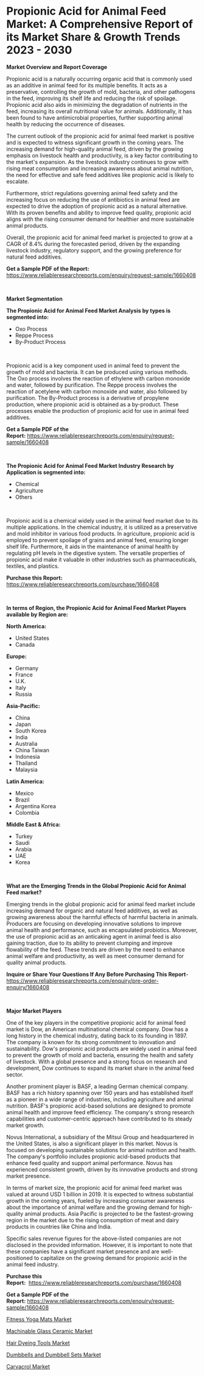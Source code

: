 <p><h1>Propionic Acid for Animal Feed Market: A Comprehensive Report of its Market Share & Growth Trends 2023 - 2030</h1></p><p><strong>Market Overview and Report Coverage</strong></p>
<p><p>Propionic acid is a naturally occurring organic acid that is commonly used as an additive in animal feed for its multiple benefits. It acts as a preservative, controlling the growth of mold, bacteria, and other pathogens in the feed, improving its shelf life and reducing the risk of spoilage. Propionic acid also aids in minimizing the degradation of nutrients in the feed, increasing its overall nutritional value for animals. Additionally, it has been found to have antimicrobial properties, further supporting animal health by reducing the occurrence of diseases.</p><p>The current outlook of the propionic acid for animal feed market is positive and is expected to witness significant growth in the coming years. The increasing demand for high-quality animal feed, driven by the growing emphasis on livestock health and productivity, is a key factor contributing to the market's expansion. As the livestock industry continues to grow with rising meat consumption and increasing awareness about animal nutrition, the need for effective and safe feed additives like propionic acid is likely to escalate.</p><p>Furthermore, strict regulations governing animal feed safety and the increasing focus on reducing the use of antibiotics in animal feed are expected to drive the adoption of propionic acid as a natural alternative. With its proven benefits and ability to improve feed quality, propionic acid aligns with the rising consumer demand for healthier and more sustainable animal products.</p><p>Overall, the propionic acid for animal feed market is projected to grow at a CAGR of 8.4% during the forecasted period, driven by the expanding livestock industry, regulatory support, and the growing preference for natural feed additives.</p></p>
<p><strong>Get a Sample PDF of the Report:</strong> <a href="https://www.reliableresearchreports.com/enquiry/request-sample/1660408">https://www.reliableresearchreports.com/enquiry/request-sample/1660408</a></p>
<p>&nbsp;</p>
<p><strong>Market Segmentation</strong></p>
<p><strong>The Propionic Acid for Animal Feed Market Analysis by types is segmented into:</strong></p>
<p><ul><li>Oxo Process</li><li>Reppe Process</li><li>By-Product Process</li></ul></p>
<p>&nbsp;</p>
<p><p>Propionic acid is a key component used in animal feed to prevent the growth of mold and bacteria. It can be produced using various methods. The Oxo process involves the reaction of ethylene with carbon monoxide and water, followed by purification. The Reppe process involves the reaction of acetylene with carbon monoxide and water, also followed by purification. The By-Product process is a derivative of propylene production, where propionic acid is obtained as a by-product. These processes enable the production of propionic acid for use in animal feed additives.</p></p>
<p><strong>Get a Sample PDF of the Report:</strong>&nbsp;<a href="https://www.reliableresearchreports.com/enquiry/request-sample/1660408">https://www.reliableresearchreports.com/enquiry/request-sample/1660408</a></p>
<p>&nbsp;</p>
<p><strong>The Propionic Acid for Animal Feed Market Industry Research by Application is segmented into:</strong></p>
<p><ul><li>Chemical</li><li>Agriculture</li><li>Others</li></ul></p>
<p>&nbsp;</p>
<p><p>Propionic acid is a chemical widely used in the animal feed market due to its multiple applications. In the chemical industry, it is utilized as a preservative and mold inhibitor in various food products. In agriculture, propionic acid is employed to prevent spoilage of grains and animal feed, ensuring longer shelf life. Furthermore, it aids in the maintenance of animal health by regulating pH levels in the digestive system. The versatile properties of propionic acid make it valuable in other industries such as pharmaceuticals, textiles, and plastics.</p></p>
<p><strong>Purchase this Report:</strong>&nbsp; <a href="https://www.reliableresearchreports.com/purchase/1660408">https://www.reliableresearchreports.com/purchase/1660408</a></p>
<p>&nbsp;</p>
<p><strong>In terms of Region, the Propionic Acid for Animal Feed Market Players available by Region are:</strong></p>
<p>
    <p> <strong> North America: </strong>
        <ul>
            <li>United States</li>
            <li>Canada</li>
        </ul>
        </p> 
    <p> <strong> Europe: </strong>
        <ul>
            <li>Germany</li>
            <li>France</li>
            <li>U.K.</li>
            <li>Italy</li>
            <li>Russia</li>
        </ul>
        </p> 
    <p> <strong> Asia-Pacific: </strong>
        <ul>
            <li>China</li>
            <li>Japan</li>
            <li>South Korea</li>
            <li>India</li>
            <li>Australia</li>
            <li>China Taiwan</li>
            <li>Indonesia</li>
            <li>Thailand</li>
            <li>Malaysia</li>
        </ul>
        </p> 
    <p> <strong> Latin America: </strong>
        <ul>
            <li>Mexico</li>
            <li>Brazil</li>
            <li>Argentina Korea</li>
            <li>Colombia</li>
        </ul>
        </p> 
    <p> <strong> Middle East & Africa: </strong>
        <ul>
            <li>Turkey</li>
            <li>Saudi</li>
            <li>Arabia</li>
            <li>UAE</li>
            <li>Korea</li>
        </ul>
    </p>
    </p>
<p>&nbsp;</p>
<p><strong>What are the Emerging Trends in the Global Propionic Acid for Animal Feed market?</strong></p>
<p><p>Emerging trends in the global propionic acid for animal feed market include increasing demand for organic and natural feed additives, as well as growing awareness about the harmful effects of harmful bacteria in animals. Producers are focusing on developing innovative solutions to improve animal health and performance, such as encapsulated probiotics. Moreover, the use of propionic acid as an anticaking agent in animal feed is also gaining traction, due to its ability to prevent clumping and improve flowability of the feed. These trends are driven by the need to enhance animal welfare and productivity, as well as meet consumer demand for quality animal products.</p></p>
<p><strong>Inquire or Share Your Questions If Any Before Purchasing This Report</strong>- <a href="https://www.reliableresearchreports.com/enquiry/pre-order-enquiry/1660408">https://www.reliableresearchreports.com/enquiry/pre-order-enquiry/1660408</a></p>
<p>&nbsp;</p>
<p><strong>Major Market Players</strong></p>
<p><p>One of the key players in the competitive propionic acid for animal feed market is Dow, an American multinational chemical company. Dow has a long history in the chemical industry, dating back to its founding in 1897. The company is known for its strong commitment to innovation and sustainability. Dow's propionic acid products are widely used in animal feed to prevent the growth of mold and bacteria, ensuring the health and safety of livestock. With a global presence and a strong focus on research and development, Dow continues to expand its market share in the animal feed sector.</p><p>Another prominent player is BASF, a leading German chemical company. BASF has a rich history spanning over 150 years and has established itself as a pioneer in a wide range of industries, including agriculture and animal nutrition. BASF's propionic acid-based solutions are designed to promote animal health and improve feed efficiency. The company's strong research capabilities and customer-centric approach have contributed to its steady market growth.</p><p>Novus International, a subsidiary of the Mitsui Group and headquartered in the United States, is also a significant player in this market. Novus is focused on developing sustainable solutions for animal nutrition and health. The company's portfolio includes propionic acid-based products that enhance feed quality and support animal performance. Novus has experienced consistent growth, driven by its innovative products and strong market presence.</p><p>In terms of market size, the propionic acid for animal feed market was valued at around USD 1 billion in 2019. It is expected to witness substantial growth in the coming years, fueled by increasing consumer awareness about the importance of animal welfare and the growing demand for high-quality animal products. Asia Pacific is projected to be the fastest-growing region in the market due to the rising consumption of meat and dairy products in countries like China and India.</p><p>Specific sales revenue figures for the above-listed companies are not disclosed in the provided information. However, it is important to note that these companies have a significant market presence and are well-positioned to capitalize on the growing demand for propionic acid in the animal feed industry.</p></p>
<p><strong>Purchase this Report:</strong>&nbsp;&nbsp;<a href="https://www.reliableresearchreports.com/purchase/1660408">https://www.reliableresearchreports.com/purchase/1660408</a></p>
<p></p>
<p><strong>Get a Sample PDF of the Report:</strong>&nbsp;<a href="https://www.reliableresearchreports.com/enquiry/request-sample/1660408">https://www.reliableresearchreports.com/enquiry/request-sample/1660408</a></p>
<p><p><a href="https://www.linkedin.com/pulse/fitness-yoga-mats-market-size-share-amp-trends-analysis-el4qe/">Fitness Yoga Mats Market</a></p><p><a href="https://medium.com/@abdulkoss1954/machinable-glass-ceramic-market-size-cagr-trends-2024-2030-2be9e2090baf">Machinable Glass Ceramic Market</a></p><p><a href="https://www.linkedin.com/pulse/hair-dyeing-tools-market-size-share-amp-trends-analysis-mtnde/">Hair Dyeing Tools Market</a></p><p><a href="https://www.linkedin.com/pulse/dumbbells-dumbbell-sets-market-challenges-opportunities-growth-hhjee/">Dumbbells and Dumbbell Sets Market</a></p><p><a href="https://medium.com/@nyahmertz/carvacrol-market-furnishes-information-on-market-share-market-trends-and-market-growth-a97dd8e1a9bb">Carvacrol Market</a></p></p>